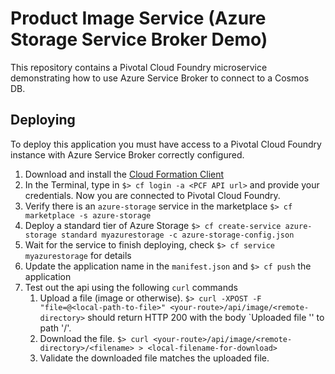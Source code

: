 # Product Image Service (Azure Storage Service Broker Demo)

This repository contains a Pivotal Cloud Foundry microservice demonstrating how to use Azure Service Broker to connect to a Cosmos DB.

## Deploying

To deploy this application you must have access to a Pivotal Cloud Foundry instance with Azure Service Broker correctly configured.

1. Download and install the [Cloud Formation Client](https://docs.cloudfoundry.org/cf-cli/install-go-cli.html)
1. In the Terminal, type in `$> cf login -a <PCF API url>` and provide your credentials. Now you are connected to Pivotal Cloud Foundry.
1. Verify there is an `azure-storage` service in the marketplace `$> cf marketplace -s azure-storage`
1. Deploy a standard tier of Azure Storage `$> cf create-service azure-storage standard myazurestorage -c azure-storage-config.json`
1. Wait for the service to finish deploying, check `$> cf service myazurestorage` for details
1. Update the application name in the `manifest.json` and `$> cf push` the application
1. Test out the api using the following `curl` commands
    1. Upload a file (image or otherwise). `$> curl -XPOST -F "file=@<local-path-to-file>" <your-route>/api/image/<remote-directory>` should return HTTP 200 with the body `Uploaded file '<filename>' to path '<remote-directory>/<filename>'.
    1. Download the file. `$> curl <your-route>/api/image/<remote-directory>/<filename> > <local-filename-for-download>`
    1. Validate the downloaded file matches the uploaded file.